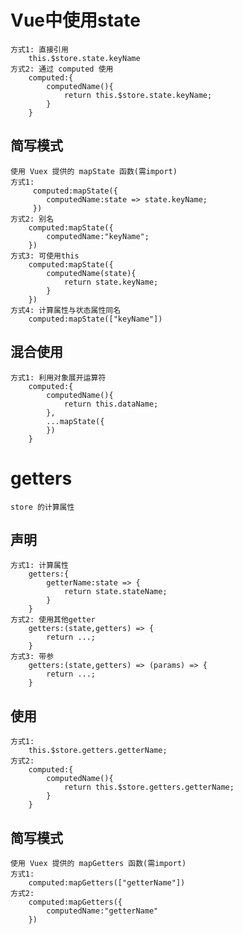# Vue中使用state
    方式1: 直接引用
        this.$store.state.keyName
    方式2: 通过 computed 使用
        computed:{
            computedName(){
                return this.$store.state.keyName;
            }
        }
## 简写模式
    使用 Vuex 提供的 mapState 函数(需import)
    方式1:
         computed:mapState({
            computedName:state => state.keyName;
         })
    方式2: 别名
        computed:mapState({
            computedName:"keyName";
        })
    方式3: 可使用this
        computed:mapState({
            computedName(state){
                return state.keyName;
            }
        })    
    方式4: 计算属性与状态属性同名
        computed:mapState(["keyName"])    
## 混合使用
    方式1: 利用对象展开运算符
        computed:{
            computedName(){
                return this.dataName;
            },
            ...mapState({
            })
        }        
# getters
    store 的计算属性
## 声明
    方式1: 计算属性
        getters:{
            getterName:state => {
                return state.stateName;
            }
        }
    方式2: 使用其他getter
        getters:(state,getters) => {
            return ...;
        }
    方式3: 带参
        getters:(state,getters) => (params) => {
            return ...;
        }
## 使用
    方式1:
        this.$store.getters.getterName;        
    方式2:        
        computed:{
            computedName(){
                return this.$store.getters.getterName;      
            }
        }
## 简写模式
    使用 Vuex 提供的 mapGetters 函数(需import)
    方式1:
        computed:mapGetters(["getterName"])
    方式2:        
        computed:mapGetters({
            computedName:"getterName"
        })
